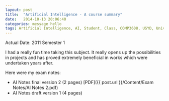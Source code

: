 ```yaml
---
layout: post
title:  "Artificial Intelligence - A course summary"
date:   2014-10-13 20:06:40
categories: message hello
tags: Artificial Intelligence, AI, Student, Class, COMP3608, USYD, University of Sydney
---
```


Actual Date: 2011 Semester 1

I had a really fun time taking this subject. It really opens up the possibilities in projects and has proved extremely beneficial in  works which were undertaken years after.

Here were my exam notes:

- AI Notes final version 2 (2 pages) [PDF]({{ post.url }}/Content/Exam Notes/AI Notes 2.pdf)
- AI Notes draft version 1 (4 pages)


